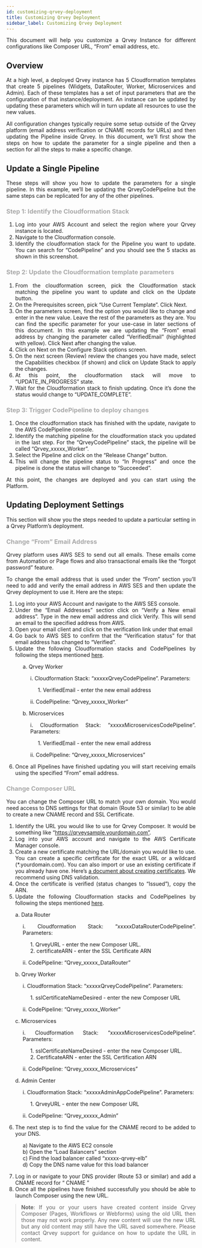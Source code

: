 ```yaml
---
id: customizing-qrvey-deployment
title: Customizing Qrvey Deployment
sidebar_label: Customizing Qrvey Deployment
---
```


<div style="text-align: justify">

This document will help you customize a Qrvey Instance for different configurations like Composer URL, “From” email address, etc. 

## Overview 
At a high level, a deployed Qrvey instance has 5 Cloudformation templates that create 5 pipelines (Widgets, DataRouter, Worker, Microservices and Admin). Each of these templates has a set of input parameters that are the configuration of that instance/deployment. An instance can be updated by updating these parameters which will in turn update all resources to use the new values.

All configuration changes typically require some setup outside of the Qrvey platform (email address verification or CNAME records for URLs) and then updating the Pipeline inside Qrvey. In this document, we’ll first show the steps on how to update the parameter for a single pipeline and then a section for all the steps to make a specific change.

## Update a Single Pipeline
These steps will show you how to update the parameters for a single pipeline. In this example, we’ll be updating the QrveyCodePipeline but the same steps can be replicated for any of the other pipelines.

<h3 style="color:#a9a9a9"> Step 1: Identify the Cloudformation Stack </h3>

1. Log into your AWS Account and select the region where your Qrvey instance is located.
2. Navigate to the Cloudformation console.
3. Identify the cloudformation stack for the Pipeline you want to update. You can search for “CodePipeline” and you should see the 5 stacks as shown in this screenshot.


<h3 style="color:#a9a9a9"> Step 2: Update the Cloudformation template parameters </h3>

1. From the cloudformation screen, pick the Cloudformation stack matching the pipeline you want to update and click on the Update button.
2. On the Prerequisites screen, pick “Use Current Template”. Click Next.
3. On the parameters screen, find the option you would like to change and enter in the new value. Leave the rest of the parameters as they are. You can find the specific parameter for your use-case in later sections of this document. In this example we are updating the “From” email address by changing the parameter called “VerifiedEmail” (highlighted with yellow). Click Next after changing the value.
4. Click on Next on the Configure Stack options screen.
5. On the next screen (Review) review the changes you have made, select the Capabilities checkbox (if shown) and click on Update Stack to apply the changes.
6. At this point, the cloudformation stack will move to “UPDATE_IN_PROGRESS” state.
7. Wait for the Cloudformation stack to finish updating. Once it’s done the status would change to “UPDATE_COMPLETE”.

<h3 style="color:#a9a9a9"> Step 3: Trigger CodePipeline to deploy changes</h3>

1. Once the cloudformation stack has finished with the update, navigate to the AWS CodePipeline console.
2. Identify the matching pipeline for the cloudformation stack you updated in the last step. For the “QrveyCodePipeline” stack, the pipeline will be called “Qrvey_xxxxx_Worker”.
3. Select the Pipeline and click on the “Release Change” button.
4. This will change the pipeline status to “In Progress” and once the pipeline is done the status will change to “Succeeded”. 

At this point, the changes are deployed and you can start using the Platform.

## Updating Deployment Settings
This section will show you the steps needed to update a particular setting in a Qrvey Platform’s deployment.

<h3 style="color:#a9a9a9"> Change “From” Email Address </h3>
Qrvey platform uses AWS SES to send out all emails. These emails come from Automation or Page flows and also transactional emails like the “forgot password” feature. 

To change the email address that is used under the “From” section you’ll need to add and verify the email address in AWS SES and then update the Qrvey deployment to use it. Here are the steps:

1. Log into your AWS Account and navigate to the AWS SES console.
2. Under the “Email Addresses” section click on “Verify a New email address”. Type in the new email address and click Verify. This will send an email to the specified address from AWS.
3. Open your email client and click on the verification link under that email
4. Go back to AWS SES to confirm that the “Verification status” for that email address has changed to “Verified”.
5. Update the following Cloudformation stacks and CodePipelines by following the steps mentioned <a href="#update-a-single-pipeline"> here</a>.


<ul style="list-style: none; margin-left:20px;">
<li>a. Qrvey Worker</li></ul>
<ul style="list-style: none; margin-left:40px;">
<li> i. Cloudformation Stack: “xxxxxQrveyCodePipeline”. Parameters:</li></ul>
<ul style="list-style: none; margin-left:60px;">
1. VerifiedEmail - enter the new email address </li></ul>
<ul style="list-style: none; margin-left:40px;">
<li> ii. CodePipeline: “Qrvey_xxxxx_Worker”</li></ul>

<ul style="list-style: none; margin-left:20px;">
<li>b. Microservices</li></ul>
<ul style="list-style: none; margin-left:40px;">
<li>i. Cloudformation Stack: “xxxxxMicroservicesCodePipeline”.
Parameters:</li></ul>
<ul style="list-style: none; margin-left:60px;">
1. VerifiedEmail - enter the new email address </li></ul>
<ul style="list-style: none; margin-left:40px;">
<li>  ii. CodePipeline: “Qrvey_xxxxx_Microservices”
</li>
</ul>

6. Once all Pipelines have finished updating you will start receiving emails using the specified “From” email address.

<h3 style="color:#a9a9a9">Change Composer URL</h3>
You can change the Composer URL to match your own domain. You would need access to DNS settings for that domain (Route 53 or similar) to be able to create a new CNAME record and SSL Certificate.

1. Identify the URL you would like to use for Qrvey Composer. It would be something like “https://qrveysample.yourdomain.com”.
2. Log into your AWS account and navigate to the AWS Certificate Manager console.
3. Create a new certificate matching the URL/domain you would like to use. You can create a specific certificate for the exact URL or a wildcard (*.yourdomain.com). You can also import or use an existing certificate if you already have one. Here’s <a href="https://docs.aws.amazon.com/acm/latest/userguide/gs-acm-request-public.html">a document about creating certificates</a>. We recommend using DNS validation.
4. Once the certificate is verified (status changes to “Issued”), copy the ARN.
5. Update the following Cloudformation stacks and CodePipelines by following the steps mentioned <a href="#update-a-single-pipeline"> here</a>.



<ul style="list-style: none;">
<li>a. Data Router</li>
</ul>
<ul style="list-style: none; margin-left:20px;">
<li>  i. Cloudformation Stack: “xxxxxDataRouterCodePipeline”. Parameters:</li></ul>
<ul style="list-style: none; margin-left:40px;">
1. QrveyURL - enter the new Composer URL.<br>
2. certificateARN - enter the SSL Certificate ARN
</li></ul>
<ul style="list-style: none; margin-left:20px;">
<li> ii. CodePipeline: “Qrvey_xxxxx_DataRouter”</li>
</ul>

<ul style="list-style: none;">
<li>b. Qrvey Worker<br></li>
</ul>
<ul style="list-style: none; margin-left:20px;">
<li>  i. Cloudformation Stack: “xxxxxQrveyCodePipeline”. Parameters:
</ul>
<ul style="list-style: none; margin-left:40px;"><li>
1. sslCertificateNameDesired - enter the new Composer URL</li></ul>
<ul style="list-style: none; margin-left:20px;">
<li>  ii. CodePipeline: “Qrvey_xxxxx_Worker”
</li>
</ul>


<ul style="list-style: none;">
<li>c. Microservices<br></li>
</ul>
<ul style="list-style: none; margin-left:20px;">
<li>  i. Cloudformation Stack: “xxxxxMicroservicesCodePipeline”. 
Parameters:</ul>
<ul style="list-style: none; margin-left:40px;"><li>
1. sslCertificateNameDesired - enter the new Composer URL. <br>
2. CertificateARN - enter the SSL Certification ARN</li></ul>
<ul style="list-style: none; margin-left:20px;">
<li>ii. CodePipeline: “Qrvey_xxxxx_Microservices”</li>
</ul>

<ul style="list-style: none;">
<li>d. Admin Center<br></li>
</ul>
<ul style="list-style: none; margin-left:20px;">
<li>  i. Cloudformation Stack: “xxxxxAdminAppCodePipeline”. Parameters:</ul>
<ul style="list-style: none; margin-left:40px;"><li>
1. QrveyURL - enter the new Composer URL</li></ul>
<ul style="list-style: none; margin-left:20px;">
<li>  ii. CodePipeline: “Qrvey_xxxxx_Admin”
</li>
</ul>

6. The next step is to find the value for the CNAME record to be added to your DNS.
<ul style="list-style: none; margin-left:20px;">
<li>  a) Navigate to the AWS EC2 console</li>
<li>  b) Open the “Load Balancers” section</li>
<li>  c) Find the load balancer called “xxxxx-qrvey-elb”</li>
<li>  d) Copy the DNS name value for this load balancer</li>
</ul>

7. Log in or navigate to your DNS provider (Route 53 or similar) and add a CNAME record for “<Composer URL>     CNAME    <Load Balancer DNS Name>”
8. Once all the pipelines have finished successfully you should be able to launch Composer using the new URL. 

>**Note**: If you or your users have created content inside Qrvey Composer (Pages, Workflows or Webforms) using the old URL then those may not work properly. Any new content will use the new URL but any old content may still have the URL saved somewhere. Please contact Qrvey support for guidance on how to update the URL in content.
